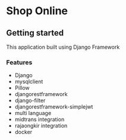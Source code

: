 # Shop Online 

## Getting started

This application built using Django Framework

### Features 

- Django
- mysqlclient
- Pillow
- djangorestframework
- django-filter
- djangorestframework-simplejwt
- multi language
- midtrans integration
- rajaongkir integration
- docker 

